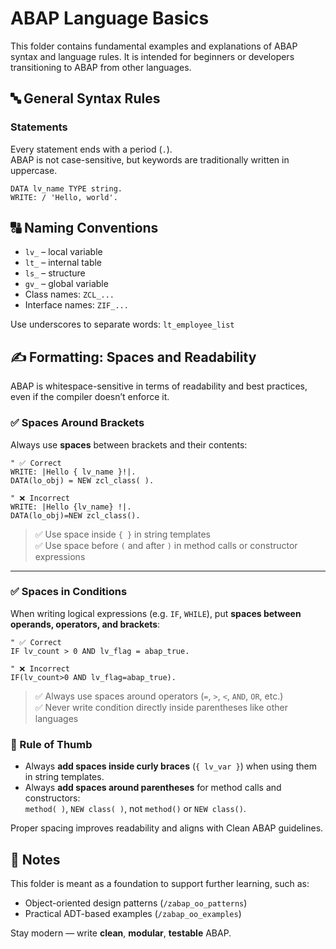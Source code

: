 # ABAP Language Basics

This folder contains fundamental examples and explanations of ABAP syntax and language rules. It is intended for beginners or developers transitioning to ABAP from other languages.

## 🔤 General Syntax Rules

### Statements

Every statement ends with a period (`.`).  
ABAP is not case-sensitive, but keywords are traditionally written in uppercase.

```abap
DATA lv_name TYPE string.
WRITE: / 'Hello, world'.
```

## 🔠 Naming Conventions

- `lv_` – local variable  
- `lt_` – internal table  
- `ls_` – structure  
- `gv_` – global variable  
- Class names: `ZCL_...`  
- Interface names: `ZIF_...`

Use underscores to separate words: `lt_employee_list`

## ✍️ Formatting: Spaces and Readability

ABAP is whitespace-sensitive in terms of readability and best practices, even if the compiler doesn’t enforce it.

### ✅ Spaces Around Brackets

Always use **spaces** between brackets and their contents:

```abap
" ✅ Correct
WRITE: |Hello { lv_name }!|.
DATA(lo_obj) = NEW zcl_class( ).

" ❌ Incorrect
WRITE: |Hello {lv_name} !|.
DATA(lo_obj)=NEW zcl_class().
```

> ✅ Use space inside `{ }` in string templates  
> ✅ Use space before `(` and after `)` in method calls or constructor expressions

---

### ✅ Spaces in Conditions

When writing logical expressions (e.g. `IF`, `WHILE`), put **spaces between operands, operators, and brackets**:

```abap
" ✅ Correct
IF lv_count > 0 AND lv_flag = abap_true.

" ❌ Incorrect
IF(lv_count>0 AND lv_flag=abap_true).
```

> ✅ Always use spaces around operators (`=`, `>`, `<`, `AND`, `OR`, etc.)  
> ✅ Never write condition directly inside parentheses like other languages

### 📌 Rule of Thumb

- Always **add spaces inside curly braces** (`{ lv_var }`) when using them in string templates.
- Always **add spaces around parentheses** for method calls and constructors:  
  `method( )`, `NEW class( )`, not `method()` or `NEW class()`.

Proper spacing improves readability and aligns with Clean ABAP guidelines.

## 📌 Notes

This folder is meant as a foundation to support further learning, such as:
- Object-oriented design patterns (`/zabap_oo_patterns`)
- Practical ADT-based examples (`/zabap_oo_examples`)

Stay modern — write **clean**, **modular**, **testable** ABAP.
